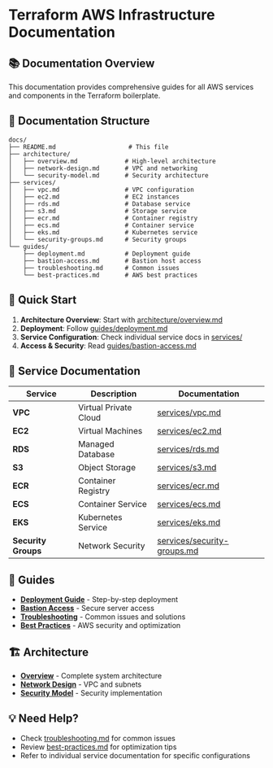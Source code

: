 # Terraform AWS Infrastructure Documentation

## 📚 Documentation Overview

This documentation provides comprehensive guides for all AWS services and components in the Terraform boilerplate.

## 📁 Documentation Structure

```
docs/
├── README.md                    # This file
├── architecture/
│   ├── overview.md             # High-level architecture
│   ├── network-design.md       # VPC and networking
│   └── security-model.md       # Security architecture
├── services/
│   ├── vpc.md                  # VPC configuration
│   ├── ec2.md                  # EC2 instances
│   ├── rds.md                  # Database service
│   ├── s3.md                   # Storage service
│   ├── ecr.md                  # Container registry
│   ├── ecs.md                  # Container service
│   ├── eks.md                  # Kubernetes service
│   └── security-groups.md      # Security groups
└── guides/
    ├── deployment.md           # Deployment guide
    ├── bastion-access.md       # Bastion host access
    ├── troubleshooting.md      # Common issues
    └── best-practices.md       # AWS best practices
```

## 🚀 Quick Start

1. **Architecture Overview**: Start with [architecture/overview.md](architecture/overview.md)
2. **Deployment**: Follow [guides/deployment.md](guides/deployment.md)
3. **Service Configuration**: Check individual service docs in [services/](services/)
4. **Access & Security**: Read [guides/bastion-access.md](guides/bastion-access.md)

## 🔧 Service Documentation

| Service | Description | Documentation |
|---------|-------------|---------------|
| **VPC** | Virtual Private Cloud | [services/vpc.md](services/vpc.md) |
| **EC2** | Virtual Machines | [services/ec2.md](services/ec2.md) |
| **RDS** | Managed Database | [services/rds.md](services/rds.md) |
| **S3** | Object Storage | [services/s3.md](services/s3.md) |
| **ECR** | Container Registry | [services/ecr.md](services/ecr.md) |
| **ECS** | Container Service | [services/ecs.md](services/ecs.md) |
| **EKS** | Kubernetes Service | [services/eks.md](services/eks.md) |
| **Security Groups** | Network Security | [services/security-groups.md](services/security-groups.md) |

## 📖 Guides

- **[Deployment Guide](guides/deployment.md)** - Step-by-step deployment
- **[Bastion Access](guides/bastion-access.md)** - Secure server access
- **[Troubleshooting](guides/troubleshooting.md)** - Common issues and solutions
- **[Best Practices](guides/best-practices.md)** - AWS security and optimization

## 🏗️ Architecture

- **[Overview](architecture/overview.md)** - Complete system architecture
- **[Network Design](architecture/network-design.md)** - VPC and subnets
- **[Security Model](architecture/security-model.md)** - Security implementation

## 💡 Need Help?

- Check [troubleshooting.md](guides/troubleshooting.md) for common issues
- Review [best-practices.md](guides/best-practices.md) for optimization tips
- Refer to individual service documentation for specific configurations